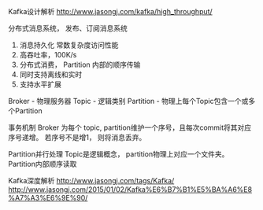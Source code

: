 Kafka设计解析 http://www.jasongj.com/kafka/high_throughput/

分布式消息系统， 发布、订阅消息系统
1. 消息持久化 常数复杂度访问性能
2. 高吞吐率，100K/s
3. 分布式消费， Partition 内部的顺序传输
4. 同时支持离线和实时
5. 支持水平扩展

Broker - 物理服务器
Topic - 逻辑类别
Partition - 物理上每个Topic包含一个或多个Partition

事务机制
Broker 为每个 topic, partition维护一个序号，且每次commit将其对应序号递增。
若序号不是增1， 则将消息丢弃。

Partition并行处理
Topic是逻辑概念， partition物理上对应一个文件夹。
Partition内部顺序读取

Kafka深度解析
http://www.jasongj.com/tags/Kafka/
http://www.jasongj.com/2015/01/02/Kafka%E6%B7%B1%E5%BA%A6%E8%A7%A3%E6%9E%90/


